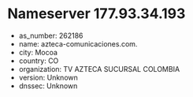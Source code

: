 # Nameserver 177.93.34.193

* as_number: 262186
* name: azteca-comunicaciones.com.
* city: Mocoa
* country: CO
* organization: TV AZTECA SUCURSAL COLOMBIA
* version: Unknown
* dnssec: Unknown
